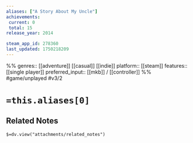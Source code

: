```yaml
---
aliases: ["A Story About My Uncle"]
achievements:
 current: 0
 total: 15
release_year: 2014

steam_app_id: 278360
last_updated: 1750218209
---
```

%%
genres:: [[adventure]] [[casual]] [[indie]]
platform:: [[steam]]
features:: [[single player]]
preferred_input:: [[mkb]] / [[controller]]
%%
#game/unplayed
#v3/2

# `=this.aliases[0]`
## Related Notes
`$=dv.view("attachments/related_notes")`